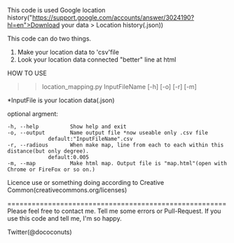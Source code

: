 This code is used Google location history("https://support.google.com/accounts/answer/3024190?hl=en">Download your data > Location history(.json))

This code can do two things.

1. Make your location data to 'csv'file
2. Look your location data connected "better" line at html


HOW TO USE

  >>location_mapping.py InputFileName [-h] [-o] [-r] [-m]

  *InputFile is your location data(.json)

  optional argment:

	-h, --help          Show help and exit
	-o, --output        Name output file *now useable only .csv file
			     default:"InputFileName".csv
	-r, --radious       When make map, line from each to each within this distance(but only degree).
			     default:0.005
	-m, --map           Make html map. Output file is "map.html"(open with Chrome or FireFox or so on.)


Licence
  use or something doing according to Creative Common(creativecommons.org/licenses)

======================================================
Please feel free to contact me.
Tell me some errors or Pull-Request.
If you use this code and tell me, I'm so happy.



Twitter(@dococonuts)
